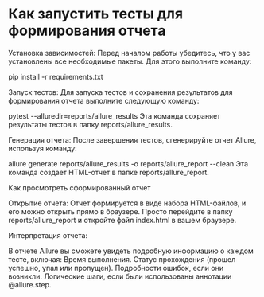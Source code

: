 # Как запустить тесты для формирования отчета

Установка зависимостей:
Перед началом работы убедитесь, что у вас установлены все необходимые пакеты. Для этого выполните команду:

pip install -r requirements.txt

Запуск тестов:
Для запуска тестов и сохранения результатов для формирования отчета выполните следующую команду:

pytest --alluredir=reports/allure_results
Эта команда сохраняет результаты тестов в папку reports/allure_results.

Генерация отчета:
После завершения тестов, сгенерируйте отчет Allure, используя команду:

allure generate reports/allure_results -o reports/allure_report --clean
Эта команда создает HTML-отчет в папке reports/allure_report.

Как просмотреть сформированный отчет

Открытие отчета:
Отчет формируется в виде набора HTML-файлов, и его можно открыть прямо в браузере. Просто перейдите в папку reports/allure_report и откройте файл index.html в вашем  браузере.

Интерпретация отчета:

В отчете Allure вы сможете увидеть подробную информацию о каждом тесте, включая:
Время выполнения.
Статус прохождения (прошел успешно, упал или пропущен).
Подробности ошибок, если они возникли.
Логические шаги, если были использованы аннотации @allure.step.
